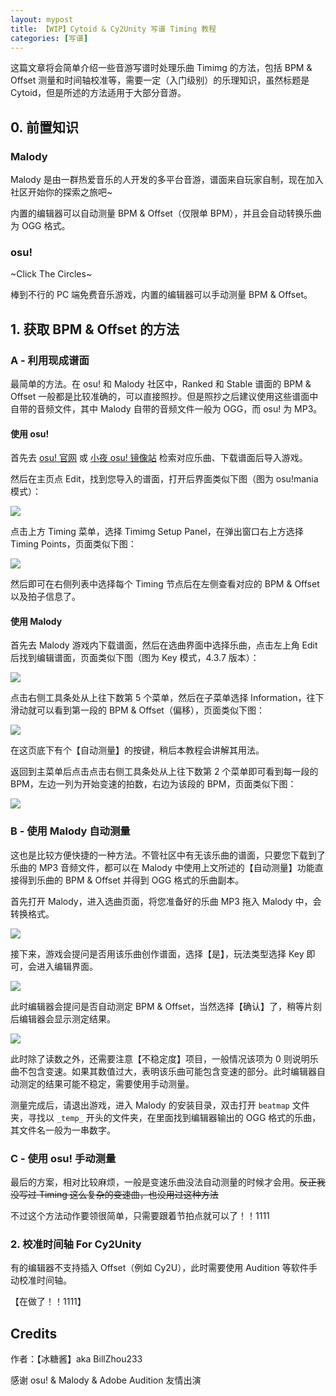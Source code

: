 ```yaml
---
layout: mypost
title: 【WIP】Cytoid & Cy2Unity 写谱 Timing 教程
categories: [写谱]
---
```


这篇文章将会简单介绍一些音游写谱时处理乐曲 Timimg 的方法，包括 BPM & Offset 测量和时间轴校准等，需要一定（入门级别）的乐理知识，虽然标题是 Cytoid，但是所述的方法适用于大部分音游。

## 0. 前置知识

### Malody

Malody 是由一群热爱音乐的人开发的多平台音游，谱面来自玩家自制，现在加入社区开始你的探索之旅吧~

内置的编辑器可以自动测量 BPM & Offset（仅限单 BPM），并且会自动转换乐曲为 OGG 格式。

### osu!

~Click The Circles~

棒到不行的 PC 端免费音乐游戏，内置的编辑器可以手动测量 BPM & Offset。

## 1. 获取 BPM & Offset 的方法

### A - 利用现成谱面

最简单的方法。在 osu! 和 Malody 社区中，Ranked 和 Stable 谱面的 BPM & Offset 一般都是比较准确的，可以直接照抄。但是照抄之后建议使用这些谱面中自带的音频文件，其中 Malody 自带的音频文件一般为 OGG，而 osu! 为 MP3。

#### 使用 osu!

首先去 [osu! 官网](https://osu.ppy.sh/) 或 [小夜 osu! 镜像站](https://osu.sayobot.cn/) 检索对应乐曲、下载谱面后导入游戏。

然后在主页点 Edit，找到您导入的谱面，打开后界面类似下图（图为 osu!mania 模式）：

![](https://cdn.jsdelivr.net/gh/fujao-time/fujao-time.github.io/res/timing/timing1.png)

点击上方 Timing 菜单，选择 Timimg Setup Panel，在弹出窗口右上方选择 Timing Points，页面类似下图：

![](https://cdn.jsdelivr.net/gh/fujao-time/fujao-time.github.io/res/timing/timing2.png)

然后即可在右侧列表中选择每个 Timing 节点后在左侧查看对应的 BPM & Offset 以及拍子信息了。

#### 使用 Malody

首先去 Malody 游戏内下载谱面，然后在选曲界面中选择乐曲，点击左上角 Edit 后找到编辑谱面，页面类似下图（图为 Key 模式，4.3.7 版本）：

![](https://cdn.jsdelivr.net/gh/fujao-time/fujao-time.github.io/res/timing/timing3.png)

点击右侧工具条处从上往下数第 5 个菜单，然后在子菜单选择 Information，往下滑动就可以看到第一段的 BPM & Offset（偏移），页面类似下图：

![](https://cdn.jsdelivr.net/gh/fujao-time/fujao-time.github.io/res/timing/timing4.png)

在这页底下有个【自动测量】的按键，稍后本教程会讲解其用法。

返回到主菜单后点击点击右侧工具条处从上往下数第 2 个菜单即可看到每一段的 BPM，左边一列为开始变速的拍数，右边为该段的 BPM，页面类似下图：

![](https://cdn.jsdelivr.net/gh/fujao-time/fujao-time.github.io/res/timing/timing5.png)

### B - 使用 Malody 自动测量

这也是比较方便快捷的一种方法。不管社区中有无该乐曲的谱面，只要您下载到了乐曲的 MP3 音频文件，都可以在 Malody 中使用上文所述的【自动测量】功能直接得到乐曲的 BPM & Offset 并得到 OGG 格式的乐曲副本。

首先打开 Malody，进入选曲页面，将您准备好的乐曲 MP3 拖入 Malody 中，会转换格式。

![](https://cdn.jsdelivr.net/gh/fujao-time/fujao-time.github.io/res/timing/timing6.png)

接下来，游戏会提问是否用该乐曲创作谱面，选择【是】，玩法类型选择 Key 即可，会进入编辑界面。

![](https://cdn.jsdelivr.net/gh/fujao-time/fujao-time.github.io/res/timing/timing7.png)

此时编辑器会提问是否自动测定 BPM & Offset，当然选择【确认】了，稍等片刻后编辑器会显示测定结果。

![](https://cdn.jsdelivr.net/gh/fujao-time/fujao-time.github.io/res/timing/timing8.png)

此时除了读数之外，还需要注意【不稳定度】项目，一般情况该项为 0 则说明乐曲不包含变速。如果其数值过大，表明该乐曲可能包含变速的部分。此时编辑器自动测定的结果可能不稳定，需要使用手动测量。

测量完成后，请退出游戏，进入 Malody 的安装目录，双击打开 `beatmap` 文件夹，寻找以 `_temp_` 开头的文件夹，在里面找到编辑器输出的 OGG 格式的乐曲，其文件名一般为一串数字。

### C - 使用 osu! 手动测量

最后的方案，相对比较麻烦，一般是变速乐曲没法自动测量的时候才会用。~~反正我没写过 Timing 这么复杂的变速曲，也没用过这种方法~~

不过这个方法动作要领很简单，只需要跟着节拍点就可以了！！1111

### 2. 校准时间轴 For Cy2Unity

有的编辑器不支持插入 Offset（例如 Cy2U），此时需要使用 Audition 等软件手动校准时间轴。

【在做了！！1111】

## Credits

作者：【冰糖酱】aka BillZhou233

感谢 osu! & Malody & Adobe Audition 友情出演